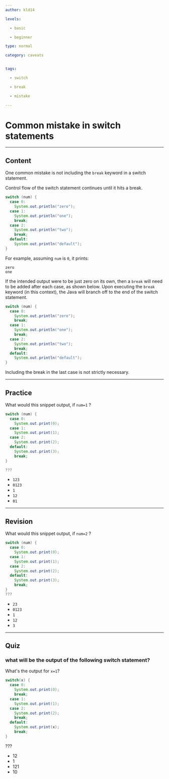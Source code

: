 ```yaml
---
author: kld14

levels:

  - basic

  - beginner

type: normal

category: caveats


tags:

  - switch

  - break

  - mistake

---
```


# Common mistake in switch statements

---
## Content

One common mistake is not including the `break` keyword in a switch statement.


Control flow of the switch statement continues until it hits a break.

```java
switch (num) {
  case 0: 
    System.out.println("zero");
  case 1: 
    System.out.println("one");
    break;
  case 2: 
    System.out.println("two");
    break;
  default: 
    System.out.println("default");
}

```
 For example, assuming `num` is `0`, it prints:

```
zero
one
```
If the intended output were to be just zero on its own, then a `break` will need to be added after each case, as shown below. Upon executing the `break` keyword (in this context), the Java will branch off to the end of the switch statement.

```java
switch (num) {
  case 0: 
    System.out.println("zero");
    break;
  case 1: 
    System.out.println("one");
    break;
  case 2: 
    System.out.println("two");
    break;
  default: 
    System.out.println("default");
}

```
Including the break in the last case is not strictly necessary.

---
## Practice

What would this snippet output, if `num=1` ?
```java
switch (num) {
  case 0: 
    System.out.print(0);
  case 1: 
    System.out.print(1);
  case 2: 
    System.out.print(2);
  default: 
    System.out.print(3);
    break;
}

???
```

* `123`
* `0123`
* `1`
* `12`
* `01`

---
## Revision

What would this snippet output, if `num=2` ?
```java
switch (num) {
  case 0: 
    System.out.print(0);
  case 1: 
    System.out.print(1);
  case 2: 
    System.out.print(2);
  default: 
    System.out.print(3);
    break;
}
???
```

* `23`
* `0123`
* `1`
* `12`
* `3`

---
## Quiz 
### what will be the output of the following switch statement?

What's the output for `x=1`?

```java
switch(x) {
  case 0: 
    System.out.print(0);
    break;
  case 1: 
    System.out.print(1);
  case 2: 
    System.out.print(2);
    break;
  default: 
    System.out.print(x);
    break;
}
```

 ???

* 12
* 1
* 121
* 10
